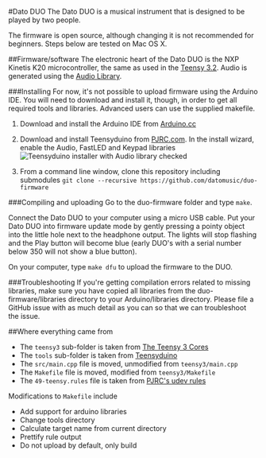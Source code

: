#Dato DUO
The Dato DUO is a musical instrument that is designed to be played by two people. 

The firmware is open source, although changing it is not recommended for beginners. Steps below are tested on Mac OS X.

##Firmware/software
The electronic heart of the Dato DUO is the NXP Kinetis K20 microcontroller, the same as used in the [Teensy 3.2](https://www.pjrc.com/teensy/). Audio is generated using the [Audio Library](https://github.com/PaulStoffregen/Audio).

###Installing
For now, it's not possible to upload firmware using the Arduino IDE. You will need to download and install it, though, in order to get all required tools and libraries. Advanced users can use the supplied makefile.

1. Download and install the Arduino IDE from [Arduino.cc](https://www.arduino.cc/en/Main/Software)

2. Download and install Teensyduino from [PJRC.com](https://www.pjrc.com/teensy/teensyduino.html). In the install wizard, enable the Audio, FastLED and Keypad libraries
![Teensyduino installer with Audio library checked](/img/teensyduino-installer-audio-library.png?raw=true)

3. From a command line window, clone this repository including submodules `git clone --recursive https://github.com/datomusic/duo-firmware`

###Compiling and uploading
Go to the duo-firmware folder and type `make`.

Connect the Dato DUO to your computer using a micro USB cable. Put your Dato DUO into firmware update mode by gently pressing a pointy object into the little hole next to the headphone output. The lights will stop flashing and the Play button will become blue (early DUO's with a serial number below 350 will not show a blue button).

On your computer, type `make dfu` to upload the firmware to the DUO.

###Troubleshooting
If you're getting compilation errors related to missing libraries, make sure you have copied all libraries from the duo-firmware/libraries directory to your Arduino/libraries directory. Please file a GitHub issue with as much detail as you can so that we can troubleshoot the issue.


##Where everything came from

- The `teensy3` sub-folder is taken from [The Teensy 3 Cores](https://github.com/PaulStoffregen/cores/tree/master/teensy3)
- The `tools` sub-folder is taken from [Teensyduino](http://www.pjrc.com/teensy/td_download.html)
- The `src/main.cpp` file is moved, unmodified from `teensy3/main.cpp`
- The `Makefile` file is moved, modified from `teensy3/Makefile`
- The `49-teensy.rules` file is taken from [PJRC's udev rules](http://www.pjrc.com/teensy/49-teensy.rules)

Modifications to `Makefile` include
- Add support for arduino libraries
- Change tools directory
- Calculate target name from current directory
- Prettify rule output
- Do not upload by default, only build
